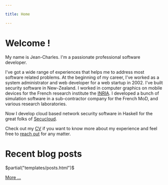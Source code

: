 ```yaml
---

title: Home

---
```


# Welcome !

My name is Jean-Charles. I'm a passionate professional software developer.

I've got a wide range of experiences that helps me to address most software
related problems. At the beginning of my career, I've worked as a system
administrator and web developer for a web startup in 2002. I've built security
software in New-Zealand. I worked in computer graphics on mobile devices for
the French research institute the [INRIA](https://inria.fr). I developed a
bunch of simulation software in a sub-contractor company for the French MoD,
and various research laboratories.

Now I develop cloud based network security software in Haskell for the great
folks of [Secucloud](https://www.secucloud.com/).

Check out my [CV](/pages/cv.html) if you want to know more about my experience
and feel free to [reach out](/pages/contact.html) for any matter.

# Recent blog posts

$partial("templates/posts.html")$

[More ...](/pages/posts.html)
